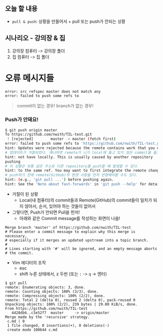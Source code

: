 ## 오늘 할 내용

- `pull & push`: 상황을 만들어서 + pull 또는 push가 안되는 상황



## 시나리오 - 강의장 & 집 

1. 강의장 컴퓨터 -> 강의장 폴더
2. 집 컴퓨터 -> 집 폴더



# 오류 메시지들

```bash
error: src refspec master does not match any
error: failed to push some refs to 
```

> commit이 없는 경우! branch가 없는 경우!



### Push가 안돼요!

```bash
$ git push origin master
To https://github.com/nwith/TIL-test.git
 ! [rejected]        master -> master (fetch first)
error: failed to push some refs to 'https://github.com/nwith/TIL-test.git'
hint: Updates were rejected because the remote contains work that you do
# 업데이트가 거절되었다. 왜냐하면 remote가 니가 local에 들고 있지 않은 commit을 들고 있다.
hint: not have locally. This is usually caused by another repository
pushing
# 이 상황은 보통 같은 주소로 다른 repository를 push할 때 발생할 수 있다.
hint: to the same ref. You may want to first integrate the remote changes
# push하기 전에 remote(GitHub)의 변경 사항을 먼저 반영해야할 수도 있다.
hint: (e.g., 'git pull ...') before pushing again.
hint: See the 'Note about fast-forwards' in 'git push --help' for details.
```

- 거절이 된 상황
  - Local(내 컴퓨터)의 commit들과 Remote(GitHub)의 commit들이 일치가 되지 않아서, 순서, 있어야 하는 것들이 없어서
- 그렇다면, Push가 안되면 Pull을 먼저!
  - 아래와 같은 Commit message를 작성하는 화면이 나옴!

```
Merge branch 'master' of https://github.com/nwith/TIL-test
# Please enter a commit message to explain why this merge is necessary,
# especially if it merges an updated upstream into a topic branch.
#
# Lines starting with '#' will be ignored, and an empty message aborts
# the commit.
```

- Vim 에디터의 조작
  - esc
  - shift 누른 상태에서, z 두번 (또는 `:` -> `q` -> 엔터)

```
$ git pull
remote: Enumerating objects: 3, done.
remote: Counting objects: 100% (3/3), done.
remote: Compressing objects: 100% (2/2), done.
remote: Total 2 (delta 0), reused 2 (delta 0), pack-reused 0
Unpacking objects: 100% (2/2), 239 bytes | 29.00 KiB/s, done.
From https://github.com/nwith/TIL-test
   4428db6..c3e52f7  master     -> origin/master
Merge made by the 'recursive' strategy.
 c.md | 0
 1 file changed, 0 insertions(+), 0 deletions(-)
 create mode 100644 c.md
```







